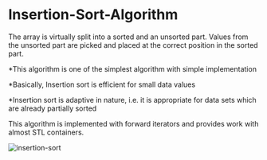 # Insertion-Sort-Algorithm
 The array is virtually split into a sorted and an unsorted part. 
 Values from the unsorted part are picked and placed at the correct position in the sorted part.
   
   *This algorithm is one of the simplest algorithm with simple implementation

   *Basically, Insertion sort is efficient for small data values
   
   *Insertion sort is adaptive in nature, i.e. it is appropriate for data sets which are already partially sorted
   
   This algorithm is implemented with forward iterators and provides work with almost STL containers.
   
   
  
![insertion-sort](https://user-images.githubusercontent.com/104273108/175765861-7fb5c10f-6979-450b-b286-3b37cad9f867.jpg)
